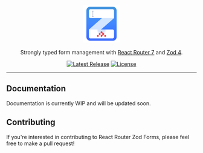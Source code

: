 <p align="center">
  <img alt="React Router Zod Forms" src="https://raw.githubusercontent.com/boylett/react-router-zod-forms/refs/heads/main/.github/logo.svg" width="100" height="100" style="max-width: 100%;">
</p>

<p align="center">
  Strongly typed form management with <a href="https://reactrouter.com">React Router 7</a> and <a href="https://v4.zod.dev">Zod 4</a>.
</p>

<p align="center">
  <a href="https://github.com/boylett/react-router-zod-forms/releases"><img src="https://img.shields.io/npm/v/react-router-zod-forms" alt="Latest Release" /></a>
  <a href="https://github.com/boylett/react-router-zod-forms/blob/master/LICENSE"><img src="https://img.shields.io/npm/l/react-router-zod-forms" alt="License" /></a>
</p>

---

## Documentation

Documentation is currently WIP and will be updated soon.

## Contributing

If you're interested in contributing to React Router Zod Forms, please feel free to make a pull request!